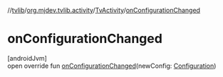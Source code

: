 //[tvlib](../../../index.md)/[org.mjdev.tvlib.activity](../index.md)/[TvActivity](index.md)/[onConfigurationChanged](on-configuration-changed.md)

# onConfigurationChanged

[androidJvm]\
open override fun [onConfigurationChanged](on-configuration-changed.md)(newConfig: [Configuration](https://developer.android.com/reference/kotlin/android/content/res/Configuration.html))
